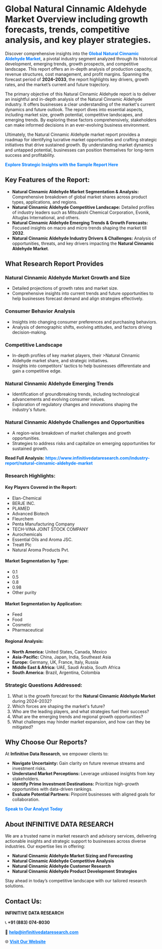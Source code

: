 <h1>Global Natural Cinnamic Aldehyde Market Overview including growth forecasts, trends, competitive analysis, and key player strategies.</h1>
<p>
Discover comprehensive insights into the 
<a href="https://www.infinitivedataresearch.com/industry-report/natural-cinnamic-aldehyde-market" rel="dofollow" style="color: #007BFF; text-decoration: none;"><strong>Global Natural Cinnamic Aldehyde Market</strong></a>, a pivotal industry segment analyzed through its historical development, emerging trends, growth prospects, and competitive landscape. This report offers an in-depth analysis of production capacity, revenue structures, cost management, and profit margins. Spanning the forecast period of <strong>2024–2033</strong>, the report highlights key drivers, growth rates, and the market’s current and future trajectory.
</p>
<p>
The primary objective of this Natural Cinnamic Aldehyde report is to deliver an insightful and in-depth analysis of the Natural Cinnamic Aldehyde industry. It offers businesses a clear understanding of the market's current dynamics and future outlook. The report dives into essential aspects, including market size, growth potential, competitive landscapes, and emerging trends. By exploring these factors comprehensively, stakeholders can make informed decisions in an ever-evolving business environment.
</p>
<p>
Ultimately, the Natural Cinnamic Aldehyde market report provides a roadmap for identifying lucrative market opportunities and crafting strategic initiatives that drive sustained growth. By understanding market dynamics and untapped potential, businesses can position themselves for long-term success and profitability.
</p>
<p>
<a href="https://www.infinitivedataresearch.com/request-sample/reportId=105890" style="color: #007BFF; text-decoration: none;"><strong>Explore Strategic Insights with the Sample Report Here</strong></a>
</p>

<h2>Key Features of the Report:</h2>
<ul>
<li><strong>Natural Cinnamic Aldehyde Market Segmentation & Analysis:</strong> Comprehensive breakdown of global market shares across product types, applications, and regions.</li>
<li><strong>Natural Cinnamic Aldehyde Competitive Landscape:</strong> Detailed profiles of industry leaders such as Mitsubishi Chemical Corporation, Evonik, Altuglas International, and others.</li>
<li><strong>Natural Cinnamic Aldehyde Emerging Trends & Growth Forecasts:</strong> Focused insights on macro and micro trends shaping the market till <strong>2032</strong>.</li>
<li><strong>Natural Cinnamic Aldehyde Industry Drivers & Challenges:</strong> Analysis of opportunities, threats, and key drivers impacting the <strong>Natural Cinnamic Aldehyde Market</strong>.</li>
</ul>

<h2>What Research Report Provides</h2>
<h3>Natural Cinnamic Aldehyde Market Growth and Size</h3>
<ul>
<li>Detailed projections of growth rates and market size.</li>
<li>Comprehensive insights into current trends and future opportunities to help businesses forecast demand and align strategies effectively.</li>
</ul>

<h3>Consumer Behavior Analysis</h3>
<ul>
<li>Insights into changing consumer preferences and purchasing behaviors.</li>
<li>Analysis of demographic shifts, evolving attitudes, and factors driving decision-making.</li>
</ul>

<h3>Competitive Landscape</h3>
<ul>
<li>In-depth profiles of key market players, their >Natural Cinnamic Aldehyde market share, and strategic initiatives.</li>
<li>Insights into competitors' tactics to help businesses differentiate and gain a competitive edge.</li>
</ul>

<h3>Natural Cinnamic Aldehyde Emerging Trends</h3>
<ul>
<li>Identification of groundbreaking trends, including technological advancements and evolving consumer values.</li>
<li>Exploration of regulatory changes and innovations shaping the industry's future.</li>
</ul>

<h3>Natural Cinnamic Aldehyde Challenges and Opportunities</h3>
<ul>
<li>A region-wise breakdown of market challenges and growth opportunities.</li>
<li>Strategies to address risks and capitalize on emerging opportunities for sustained growth.</li>
</ul>
<p><strong>Read Full Analysis:</strong> <a href="https://www.infinitivedataresearch.com/industry-report/natural-cinnamic-aldehyde-market" rel="dofollow" style="color: #007BFF; text-decoration: none;"><strong>https://www.infinitivedataresearch.com/industry-report/natural-cinnamic-aldehyde-market</strong></a></p>
<h3>Research Highlights:</h3>
<h4>Key Players Covered in the Report:</h4>
<ul><li>Elan-Chemical</li><li>BERJE INC.</li><li>PLAMED</li><li>Advanced Biotech</li><li>Fleurchem</li><li>Penta Manufacturing Company</li><li>TECH-VINA JOINT STOCK COMPANY</li><li>Aurochemicals</li><li>Essential Oils and Aroma JSC.</li><li>Treatt Plc</li><li>Natural Aroma Products Pvt.</li></ul>
<h4>Market Segmentation by Type:</h4>
<ul><li>0.1</li><li>0.5</li><li>0.8</li><li>0.98</li><li>Other purity</li></ul>
<h4>Market Segmentation by Application:</h4>
<ul><li>Feed</li><li>Food</li><li>Cosmetic</li><li>Pharmaceutical</li></ul>

<h4>Regional Analysis:</h4>
<ul>
<li><strong>North America:</strong> United States, Canada, Mexico</li>
<li><strong>Asia-Pacific:</strong> China, Japan, India, Southeast Asia</li>
<li><strong>Europe:</strong> Germany, UK, France, Italy, Russia</li>
<li><strong>Middle East & Africa:</strong> UAE, Saudi Arabia, South Africa</li>
<li><strong>South America:</strong> Brazil, Argentina, Colombia</li>
</ul>

<h3>Strategic Questions Addressed:</h3>
<ol>
<li>What is the growth forecast for the <strong>Natural Cinnamic Aldehyde Market</strong> during 2024–2032?</li>
<li>Which forces are shaping the market's future?</li>
<li>Who are the leading players, and what strategies fuel their success?</li>
<li>What are the emerging trends and regional growth opportunities?</li>
<li>What challenges may hinder market expansion, and how can they be mitigated?</li>
</ol>

<h2>Why Choose Our Reports?</h2>
<p>At <strong>Infinitive Data Research</strong>, we empower clients to:</p>
<ul>
<li><strong>Navigate Uncertainty:</strong> Gain clarity on future revenue streams and investment risks.</li>
<li><strong>Understand Market Perceptions:</strong> Leverage unbiased insights from key stakeholders.</li>
<li><strong>Identify Prime Investment Destinations:</strong> Prioritize high-growth opportunities with data-driven rankings.</li>
<li><strong>Evaluate Potential Partners:</strong> Pinpoint businesses with aligned goals for collaboration.</li>
</ul>
<p><a href="https://www.infinitivedataresearch.com/industry-report/natural-cinnamic-aldehyde-market" rel="dofollow" style="color: #007BFF; text-decoration: none;"><strong>Speak to Our Analyst Today</strong></a></p>

<h2>About INFINITIVE DATA RESEARCH</h2>
<p>We are a trusted name in market research and advisory services, delivering actionable insights and strategic support to businesses across diverse industries. Our expertise lies in offering:</p>
<ul>
<li><strong>Natural Cinnamic Aldehyde Market Sizing and Forecasting</strong></li>
<li><strong>Natural Cinnamic Aldehyde Competitive Analysis</strong></li>
<li><strong>Natural Cinnamic Aldehyde Customer Research</strong></li>
<li><strong>Natural Cinnamic Aldehyde Product Development Strategies</strong></li>
</ul>
<p>Stay ahead in today’s competitive landscape with our tailored research solutions.</p>

<h2>Contact Us:</h2>
<p><strong>INFINITIVE DATA RESEARCH</strong></p>
<p>📞 <strong>+91 (883) 074-8030</strong></p>
<p>📧 <strong><a href="mailto:help@infinitivedataresearch.com" style="color: #007BFF;">help@infinitivedataresearch.com</a></strong></p>
<p>🌐 <strong><a href="https://www.infinitivedataresearch.com" rel="dofollow" style="color: #007BFF;">Visit Our Website</a></strong></p>